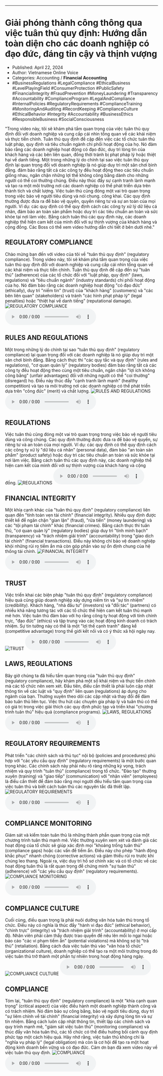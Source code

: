 
---

# Giải phóng thành công thông qua việc tuân thủ quy định: Hướng dẫn toàn diện cho các doanh nghiệp có đạo đức, đáng tin cậy và thịnh vượng

- Published: April 22, 2024
- Author: Vietnamese Online Voice
- Categories: Accounting / **Financial Accounting**
- #BusinessRegulations #LegalCompliance #EthicalBusiness #LevelPlayingField #ConsumerProtection #PublicSafety #FinancialIntegrity #FraudPrevention #MoneyLaundering #Transparency #Accountability #ComplianceProgram #LegalAndCompliance #InternalPolicies #RegulatoryRequirements #ComplianceTraining #MonitoringAndAuditing #RecordKeeping #ComplianceCulture #EthicalBehavior #Integrity #Accountability #BusinessEthics #ResponsibleBusiness #SocialConsciousness

"Trong video này, tôi sẽ khám phá tầm quan trọng của việc tuân thủ quy định đối với doanh nghiệp và cung cấp cái nhìn tổng quan về các khái niệm và thực tiễn chính. Tuân thủ quy định đề cập đến việc các tổ chức tuân thủ luật pháp, quy định và tiêu chuẩn ngành chi phối hoạt động của họ. Nó đảm bảo rằng các doanh nghiệp hoạt động có đạo đức, duy trì lòng tin của khách hàng và các bên liên quan, đồng thời tránh bị phạt pháp lý hoặc thiệt hại về danh tiếng. Một trong những lý do chính tại sao việc tuân thủ quy định lại quan trọng đối với doanh nghiệp là nó giúp duy trì một sân chơi bình đẳng. đảm bảo rằng tất cả các công ty đều hoạt động theo các tiêu chuẩn giống nhau, ngăn chặn những lợi thế không công bằng dành cho những người có thể coi thường chúng. Điều này thúc đẩy sự cạnh tranh lành mạnh và tạo ra một môi trường nơi các doanh nghiệp có thể phát triển dựa trên thành tích và chất lượng. Việc tuân thủ cũng đóng một vai trò quan trọng trong việc bảo vệ người tiêu dùng và nói chung. công khai. Các quy định thường được đưa ra để bảo vệ quyền, quyền riêng tư và sự an toàn của mọi người. Ví dụ: các quy định có thể quy định cách các công ty xử lý dữ liệu cá nhân, đảm bảo an toàn sản phẩm hoặc duy trì các tiêu chuẩn an toàn và sức khỏe tại nơi làm việc. Bằng cách tuân thủ các quy định này, các doanh nghiệp thể hiện cam kết của mình đối với sự thịnh vượng của khách hàng và cộng đồng. Các Boss có thể xem video hướng dẫn chi tiết ở bên dưới nhé."


## REGULATORY COMPLIANCE

Chào mừng bạn đến với video của tôi về "tuân thủ quy định" (regulatory compliance). Trong video này, tôi sẽ khám phá tầm quan trọng của việc tuân thủ quy định đối với doanh nghiệp và cung cấp cái nhìn tổng quan về các khái niệm và thực tiễn chính. Tuân thủ quy định đề cập đến sự "tuân thủ" (adherence) của các tổ chức đối với "luật pháp, quy định" (laws, regulations) và "tiêu chuẩn ngành" (industry standards) chi phối hoạt động của họ. Nó đảm bảo rằng các doanh nghiệp hoạt động "có đạo đức" (ethically), duy trì "niềm tin" (trust) của "khách hàng" (customers) và "các bên liên quan" (stakeholders) và tránh "các hình phạt pháp lý" (legal penalties) hoặc "thiệt hại về danh tiếng" (reputational damage).
![REGULATORY COMPLIANCE](https://http-archiver-apis-production-80.schnworks.com/storage/images/transitions/2024-04-22/transition-37005798067-Montserrat-Medium-1A237E.jpg)
<audio controls>
    <source src="https://http-archiver-apis-production-80.schnworks.com/storage/audio/file-4738764755.mp3" type="audio/mpeg">
</audio>



## RULES AND REGULATIONS

Một trong những lý do chính tại sao "tuân thủ quy định" (regulatory compliance) lại quan trọng đối với các doanh nghiệp là nó giúp duy trì một sân chơi bình đẳng. Bằng cách thực thi "các quy tắc và quy định" (rules and regulations), "cơ quan quản lý" (regulatory bodies) đảm bảo rằng tất cả các công ty đều hoạt động theo cùng một tiêu chuẩn, ngăn chặn "lợi ích không công bằng" (unfair advantages) đối với những người có thể "coi thường" (disregard) họ. Điều này thúc đẩy "cạnh tranh lành mạnh" (healthy competition) và tạo ra môi trường nơi các doanh nghiệp có thể phát triển dựa trên "công đức" (merit) và chất lượng.
![RULES AND REGULATIONS](https://http-archiver-apis-production-80.schnworks.com/storage/images/transitions/2024-04-22/transition--73892545611-Montserrat-Regular-004895.jpg)
<audio controls>
    <source src="https://http-archiver-apis-production-80.schnworks.com/storage/audio/file-49970222453.mp3" type="audio/mpeg">
</audio>



## REGULATIONS

Việc tuân thủ cũng đóng một vai trò quan trọng trong việc bảo vệ người tiêu dùng và công chúng. Các quy định thường được đưa ra để bảo vệ quyền, sự riêng tư và an toàn của mọi người. Ví dụ: các quy định có thể quy định cách các công ty xử lý "dữ liệu cá nhân" (personal data), đảm bảo "an toàn sản phẩm" (product safety) hoặc duy trì các tiêu chuẩn an toàn và sức khỏe tại nơi làm việc. Bằng cách tuân thủ các quy định này, các doanh nghiệp thể hiện cam kết của mình đối với sự thịnh vượng của khách hàng và cộng đồng.
![REGULATIONS](https://http-archiver-apis-production-80.schnworks.com/storage/images/transitions/2024-04-22/transition--606647733-Montserrat-Black-880E4F.jpg)
<audio controls>
    <source src="https://http-archiver-apis-production-80.schnworks.com/storage/audio/file-9315709086.mp3" type="audio/mpeg">
</audio>



## FINANCIAL INTEGRITY

Một khía cạnh khác của "tuân thủ quy định" (regulatory compliance) liên quan đến "tính toàn vẹn tài chính" (financial integrity). Nhiều quy định được thiết kế để ngăn chặn "gian lận" (fraud), "rửa tiền" (money laundering) và các "tội phạm tài chính" khác (financial crimes). Bằng cách thực thi tuân thủ, "cơ quan quản lý" (regulatory bodies) giúp duy trì "tính minh bạch" (transparency) và "trách nhiệm giải trình" (accountability) trong "giao dịch tài chính" (financial transactions). Điều này không chỉ bảo vệ doanh nghiệp khỏi những rủi ro tiềm ẩn mà còn góp phần vào sự ổn định chung của hệ thống tài chính.
![FINANCIAL INTEGRITY](https://http-archiver-apis-production-80.schnworks.com/storage/images/transitions/2024-04-22/transition-839039300-Montserrat-SemiBold-303F9F.jpg)
<audio controls>
    <source src="https://http-archiver-apis-production-80.schnworks.com/storage/audio/file-12808706624.mp3" type="audio/mpeg">
</audio>



## TRUST

Việc triển khai các biện pháp "tuân thủ quy định" (regulatory compliance) hiệu quả cũng giúp doanh nghiệp xây dựng niềm tin và "sự tín nhiệm" (credibility). Khách hàng, "nhà đầu tư" (investors) và "đối tác" (partners) có nhiều khả năng tương tác với các tổ chức thể hiện cam kết tuân thủ mạnh mẽ hơn. Việc tuân thủ đảm bảo với họ rằng công ty hoạt động với tính chính trực, "đạo đức" (ethics) và tập trung vào các hoạt động kinh doanh có trách nhiệm. Sự tin tưởng này có thể là một "lợi thế cạnh tranh" đáng kể (competitive advantage) trong thế giới kết nối và có ý thức xã hội ngày nay.
![TRUST](https://http-archiver-apis-production-80.schnworks.com/storage/images/transitions/2024-04-22/transition-31422817571-Montserrat-ExtraBold-7B1FA2.jpg)
<audio controls>
    <source src="https://http-archiver-apis-production-80.schnworks.com/storage/audio/file-3314971310.mp3" type="audio/mpeg">
</audio>



## LAWS, REGULATIONS

Bây giờ chúng ta đã hiểu tầm quan trọng của "tuân thủ quy định" (regulatory compliance), hãy khám phá một số khái niệm và thực tiễn chính mà các tổ chức nên xem xét. Đầu tiên, điều cần thiết là phải luôn cập nhật thông tin về các luật và "quy định" liên quan (regulations) áp dụng cho ngành của bạn. Thường xuyên theo dõi các cập nhật và thay đổi để đảm bảo tuân thủ liên tục. Việc thu hút các chuyên gia pháp lý và tuân thủ có thể có giá trị trong việc giải thích các quy định phức tạp và triển khai "chương trình tuân thủ" hiệu quả (compliance programs).
![LAWS, REGULATIONS](https://http-archiver-apis-production-80.schnworks.com/storage/images/transitions/2024-04-22/transition--15088891625-Montserrat-Regular-283593.jpg)
<audio controls>
    <source src="https://http-archiver-apis-production-80.schnworks.com/storage/audio/file-38198231184.mp3" type="audio/mpeg">
</audio>



## REGULATORY REQUIREMENTS

Phát triển "các chính sách và thủ tục" nội bộ (policies and procedures) phù hợp với "các yêu cầu quy định" (regulatory requirements) là một bước quan trọng khác. Các chính sách này phải nêu rõ ràng những kỳ vọng, trách nhiệm và quy trình "tuân thủ" (compliance) trong tổ chức. "Đào tạo" thường xuyên (training) và "giao tiếp" (communication) với "nhân viên" (employees) là điều cần thiết để đảm bảo rằng mọi người đều hiểu tầm quan trọng của việc tuân thủ và biết cách tuân thủ các nguyên tắc đã thiết lập.
![REGULATORY REQUIREMENTS](https://http-archiver-apis-production-80.schnworks.com/storage/images/transitions/2024-04-22/transition--35908549014-Montserrat-Medium-673AB7.jpg)
<audio controls>
    <source src="https://http-archiver-apis-production-80.schnworks.com/storage/audio/file-24278804449.mp3" type="audio/mpeg">
</audio>



## COMPLIANCE MONITORING

Giám sát và kiểm toán tuân thủ là những thành phần quan trọng của một chương trình tuân thủ mạnh mẽ. Việc thường xuyên xem xét và đánh giá các hoạt động của tổ chức sẽ giúp xác định mọi "khoảng trống tuân thủ" (compliance gaps) hoặc các vấn đề tiềm ẩn. Điều này cho phép "hành động khắc phục" nhanh chóng (corrective actions) và giảm thiểu rủi ro trước khi chúng leo thang. Ngoài ra, việc duy trì hồ sơ chính xác và có tổ chức về các hoạt động tuân thủ là rất quan trọng để chứng minh "sự tuân thủ" (adherence) với "các yêu cầu quy định" (regulatory requirements).
![COMPLIANCE MONITORING](https://http-archiver-apis-production-80.schnworks.com/storage/images/transitions/2024-04-22/transition-11480868516-Montserrat-SemiBold-7B1FA2.jpg)
<audio controls>
    <source src="https://http-archiver-apis-production-80.schnworks.com/storage/audio/file-8780755339.mp3" type="audio/mpeg">
</audio>



## COMPLIANCE CULTURE

Cuối cùng, điều quan trọng là phải nuôi dưỡng văn hóa tuân thủ trong tổ chức. Điều này có nghĩa là thúc đẩy "hành vi đạo đức" (ethical behavior), "chính trực" (integrity) và "trách nhiệm giải trình" (accountability) ở mọi cấp độ. Nhân viên phải cảm thấy được trao quyền để nêu lên mối lo ngại hoặc báo cáo "các vi phạm tiềm ẩn" (potential violations) mà không sợ bị "trả thù" (retaliation). Bằng cách đưa việc tuân thủ vào "văn hóa tổ chức" (organizational culture), doanh nghiệp có thể tạo ra một môi trường trong đó việc tuân thủ trở thành một phần tự nhiên trong hoạt động hàng ngày.
![COMPLIANCE CULTURE](https://http-archiver-apis-production-80.schnworks.com/storage/images/transitions/2024-04-22/transition--14593988691-Montserrat-Medium-303F9F.jpg)
<audio controls>
    <source src="https://http-archiver-apis-production-80.schnworks.com/storage/audio/file-1219708546.mp3" type="audio/mpeg">
</audio>



## COMPLIANCE

Tóm lại, "tuân thủ quy định" (regulatory compliance) là một "khía cạnh quan trọng" (critical aspect) của việc điều hành một doanh nghiệp thành công và có trách nhiệm. Nó đảm bảo sự công bằng, bảo vệ người tiêu dùng, duy trì "sự liêm chính về tài chính" (financial integrity) và xây dựng lòng tin và sự tín nhiệm. Bằng cách luôn cập nhật thông tin, thiết lập các chính sách và quy trình mạnh mẽ, "giám sát việc tuân thủ" (monitoring compliance) và thúc đẩy văn hóa tuân thủ, các tổ chức có thể điều hướng bối cảnh quy định phức tạp một cách hiệu quả. Hãy nhớ rằng, việc tuân thủ không chỉ là "nghĩa vụ pháp lý" (legal obligation) mà còn là cơ hội để tạo ra một hoạt động kinh doanh bền vững và có đạo đức. Cảm ơn bạn đã xem video này về việc tuân thủ quy định.
![COMPLIANCE](https://http-archiver-apis-production-80.schnworks.com/storage/images/transitions/2024-04-22/transition--12617557300-Montserrat-ExtraBold-9C27B0.jpg)
<audio controls>
    <source src="https://http-archiver-apis-production-80.schnworks.com/storage/audio/file-34612447676.mp3" type="audio/mpeg">
</audio>

